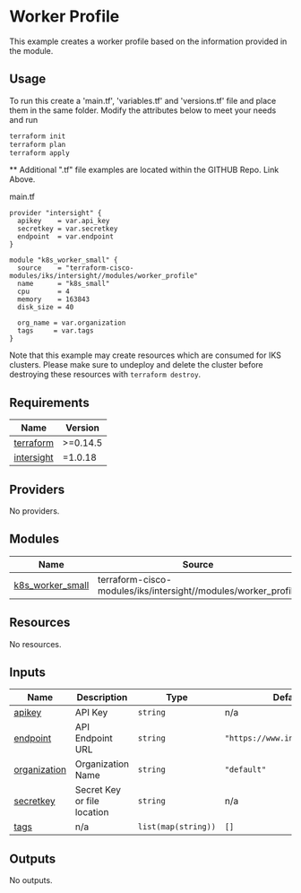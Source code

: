 # Worker Profile

This example creates a worker profile based on the information provided in the module.

## Usage

To run this create a 'main.tf', 'variables.tf' and 'versions.tf' file and place them in the same folder.  Modify the attributes below to meet your needs and run 

```bash
terraform init
terraform plan
terraform apply
```

** Additional ".tf" file examples are located within the GITHUB Repo.  Link Above.

main.tf
```hcl
provider "intersight" {
  apikey    = var.api_key
  secretkey = var.secretkey
  endpoint  = var.endpoint
}

module "k8s_worker_small" {
  source    = "terraform-cisco-modules/iks/intersight//modules/worker_profile"
  name      = "k8s_small"
  cpu       = 4
  memory    = 163843
  disk_size = 40

  org_name = var.organization
  tags     = var.tags
}
```

Note that this example may create resources which are consumed for IKS clusters.  Please make sure to undeploy and delete the cluster before destroying these resources with `terraform destroy`.
<!-- BEGINNING OF PRE-COMMIT-TERRAFORM DOCS HOOK -->
## Requirements

| Name | Version |
|------|---------|
| <a name="requirement_terraform"></a> [terraform](#requirement\_terraform) | >=0.14.5 |
| <a name="requirement_intersight"></a> [intersight](#requirement\_intersight) | =1.0.18 |

## Providers

No providers.

## Modules

| Name | Source | Version |
|------|--------|---------|
| <a name="module_k8s_worker_small"></a> [k8s\_worker\_small](#module\_k8s\_worker\_small) | terraform-cisco-modules/iks/intersight//modules/worker_profile | n/a |

## Resources

No resources.

## Inputs

| Name | Description | Type | Default | Required |
|------|-------------|------|---------|:--------:|
| <a name="input_apikey"></a> [apikey](#input\_apikey) | API Key | `string` | n/a | yes |
| <a name="input_endpoint"></a> [endpoint](#input\_endpoint) | API Endpoint URL | `string` | `"https://www.intersight.com"` | no |
| <a name="input_organization"></a> [organization](#input\_organization) | Organization Name | `string` | `"default"` | no |
| <a name="input_secretkey"></a> [secretkey](#input\_secretkey) | Secret Key or file location | `string` | n/a | yes |
| <a name="input_tags"></a> [tags](#input\_tags) | n/a | `list(map(string))` | `[]` | no |

## Outputs

No outputs.
<!-- END OF PRE-COMMIT-TERRAFORM DOCS HOOK -->